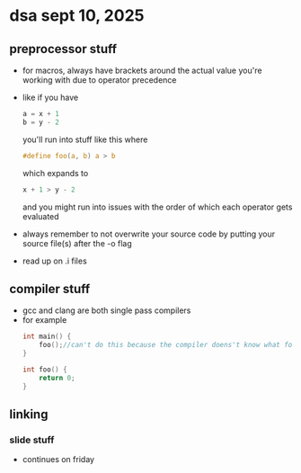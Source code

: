 # dsa sept 10, 2025

## preprocessor stuff

- for macros, always have brackets around the actual value you're working with due to operator precedence
- like if you have
    ```c
    a = x + 1
    b = y - 2
    ```
    you'll run into stuff like this where
    ```c
    #define foo(a, b) a > b
    ```
    which expands to
    ```c
    x + 1 > y - 2
    ```
    and you might run into issues with the order of which each operator gets evaluated

- always remember to not overwrite your source code by putting your source file(s) after the -o flag
- read up on .i files

## compiler stuff
- gcc and clang are both single pass compilers
- for example
    ```c
    int main() {
        foo();//can't do this because the compiler doens't know what foo is yet
    }

    int foo() {
        return 0;
    }
    ```

## linking

### slide stuff
- continues on friday
